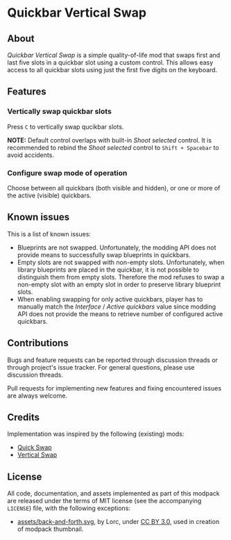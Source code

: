 Quickbar Vertical Swap
======================


About
-----

*Quickbar Vertical Swap* is a simple quality-of-life mod that swaps first and last five slots in a quickbar slot using a custom control. This allows easy access to all quickbar slots using just the first five digits on the keyboard.


Features
--------

### Vertically swap quickbar slots

Press `C` to vertically swap qucikbar slots.

**NOTE:** Default control overlaps with built-in *Shoot selected* control. It is recommended to rebind the *Shoot selected* control to `Shift + Spacebar` to avoid accidents.

### Configure swap mode of operation

Choose between all quickbars (both visible and hidden), or one or more of the active (visible) quickbars.


Known issues
------------

This is a list of known issues:

-   Blueprints are not swapped. Unfortunately, the modding API does not provide means to successfully swap blueprints in quickbars.
-   Empty slots are not swapped with non-empty slots. Unfortunately, when library blueprints are placed in the quickbar, it is not possible to distinguish them from empty slots. Therefore the mod refuses to swap a non-empty slot with an empty slot in order to preserve library blueprint slots.
-   When enabling swapping for only active quickbars, player has to manually match the *Interface* / *Active quickbars* value since modding API does not provide the means to retrieve number of configured active quickbars.


Contributions
-------------

Bugs and feature requests can be reported through discussion threads or through project's issue tracker. For general questions, please use discussion threads.

Pull requests for implementing new features and fixing encountered issues are always welcome.


Credits
-------

Implementation was inspired by the following (existing) mods:

-   [Quick Swap](https://mods.factorio.com/mod/QuickSwap)
-   [Vertical Swap](https://mods.factorio.com/mod/vertical-swap)


License
-------

All code, documentation, and assets implemented as part of this modpack are released under the terms of MIT license (see the accompanying `LICENSE`) file, with the following exceptions:

-   [assets/back-and-forth.svg](https://game-icons.net/1x1/lorc/back-forth.html), by Lorc, under [CC BY 3.0](http://creativecommons.org/licenses/by/3.0/), used in creation of modpack thumbnail.
